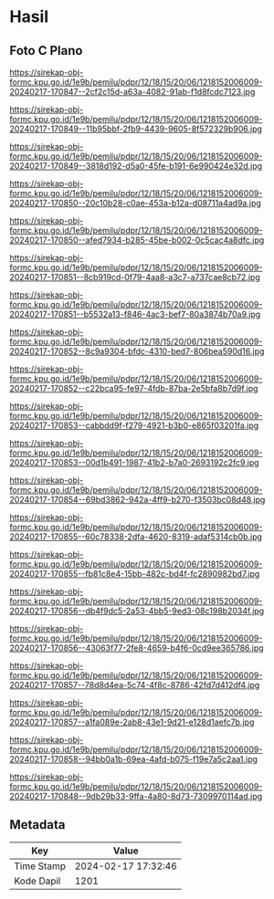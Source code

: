 # Hasil

## Foto C Plano

https://sirekap-obj-formc.kpu.go.id/1e9b/pemilu/pdpr/12/18/15/20/06/1218152006009-20240217-170847--2cf2c15d-a63a-4082-91ab-f1d8fcdc7123.jpg

https://sirekap-obj-formc.kpu.go.id/1e9b/pemilu/pdpr/12/18/15/20/06/1218152006009-20240217-170849--11b95bbf-2fb9-4439-9605-8f572329b906.jpg

https://sirekap-obj-formc.kpu.go.id/1e9b/pemilu/pdpr/12/18/15/20/06/1218152006009-20240217-170849--3818d192-d5a0-45fe-b191-6e990424e32d.jpg

https://sirekap-obj-formc.kpu.go.id/1e9b/pemilu/pdpr/12/18/15/20/06/1218152006009-20240217-170850--20c10b28-c0ae-453a-b12a-d08711a4ad9a.jpg

https://sirekap-obj-formc.kpu.go.id/1e9b/pemilu/pdpr/12/18/15/20/06/1218152006009-20240217-170850--afed7934-b285-45be-b002-0c5cac4a8dfc.jpg

https://sirekap-obj-formc.kpu.go.id/1e9b/pemilu/pdpr/12/18/15/20/06/1218152006009-20240217-170851--8cb919cd-0f79-4aa8-a3c7-a737cae8cb72.jpg

https://sirekap-obj-formc.kpu.go.id/1e9b/pemilu/pdpr/12/18/15/20/06/1218152006009-20240217-170851--b5532a13-f846-4ac3-bef7-80a3874b70a9.jpg

https://sirekap-obj-formc.kpu.go.id/1e9b/pemilu/pdpr/12/18/15/20/06/1218152006009-20240217-170852--8c9a9304-bfdc-4310-bed7-806bea590d16.jpg

https://sirekap-obj-formc.kpu.go.id/1e9b/pemilu/pdpr/12/18/15/20/06/1218152006009-20240217-170852--c22bca95-fe97-4fdb-87ba-2e5bfa8b7d9f.jpg

https://sirekap-obj-formc.kpu.go.id/1e9b/pemilu/pdpr/12/18/15/20/06/1218152006009-20240217-170853--cabbdd9f-f279-4921-b3b0-e865f03201fa.jpg

https://sirekap-obj-formc.kpu.go.id/1e9b/pemilu/pdpr/12/18/15/20/06/1218152006009-20240217-170853--00d1b491-1987-41b2-b7a0-2693192c2fc9.jpg

https://sirekap-obj-formc.kpu.go.id/1e9b/pemilu/pdpr/12/18/15/20/06/1218152006009-20240217-170854--69bd3862-942a-4ff9-b270-f3503bc08d48.jpg

https://sirekap-obj-formc.kpu.go.id/1e9b/pemilu/pdpr/12/18/15/20/06/1218152006009-20240217-170855--60c78338-2dfa-4620-8319-adaf5314cb0b.jpg

https://sirekap-obj-formc.kpu.go.id/1e9b/pemilu/pdpr/12/18/15/20/06/1218152006009-20240217-170855--fb81c8e4-15bb-482c-bd4f-fc2890982bd7.jpg

https://sirekap-obj-formc.kpu.go.id/1e9b/pemilu/pdpr/12/18/15/20/06/1218152006009-20240217-170856--db4f9dc5-2a53-4bb5-9ed3-08c198b2034f.jpg

https://sirekap-obj-formc.kpu.go.id/1e9b/pemilu/pdpr/12/18/15/20/06/1218152006009-20240217-170856--43063f77-2fe8-4659-b4f6-0cd9ee365786.jpg

https://sirekap-obj-formc.kpu.go.id/1e9b/pemilu/pdpr/12/18/15/20/06/1218152006009-20240217-170857--78d8d4ea-5c74-4f8c-8786-42fd7d412df4.jpg

https://sirekap-obj-formc.kpu.go.id/1e9b/pemilu/pdpr/12/18/15/20/06/1218152006009-20240217-170857--a1fa089e-2ab8-43e1-9d21-e128d1aefc7b.jpg

https://sirekap-obj-formc.kpu.go.id/1e9b/pemilu/pdpr/12/18/15/20/06/1218152006009-20240217-170858--94bb0a1b-69ea-4afd-b075-f19e7a5c2aa1.jpg

https://sirekap-obj-formc.kpu.go.id/1e9b/pemilu/pdpr/12/18/15/20/06/1218152006009-20240217-170848--9db29b33-9ffa-4a80-8d73-7309970114ad.jpg


## Metadata

| Key        | Value               |
| ---------- | ------------------- |
| Time Stamp | 2024-02-17 17:32:46 |
| Kode Dapil | 1201                |



